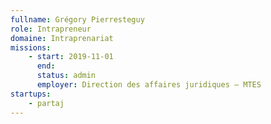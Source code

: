 ```yaml
---
fullname: Grégory Pierresteguy
role: Intrapreneur
domaine: Intraprenariat
missions:
    - start: 2019-11-01
      end:
      status: admin
      employer: Direction des affaires juridiques — MTES
startups:
    - partaj
---
```

